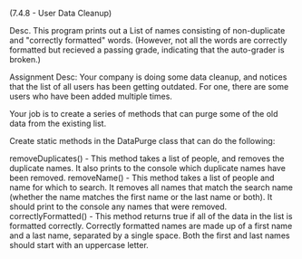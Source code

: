 (7.4.8 - User Data Cleanup)

Desc.
This program prints out a List of names consisting of non-duplicate and "correctly formatted" words. (However, not all the words are correctly formatted but recieved a passing grade, indicating that the auto-grader is broken.)

Assignment Desc:
Your company is doing some data cleanup, and notices that the list of all users has been getting outdated.
For one, there are some users who have been added multiple times.

Your job is to create a series of methods that can purge some of the old data from the existing list.

Create static methods in the DataPurge class that can do the following:

removeDuplicates() - This method takes a list of people, and removes the duplicate names. It also prints to the console which duplicate names have been removed.
removeName() - This method takes a list of people and name for which to search. It removes all names that match the search name (whether the name matches the first name or the last name or both). It should print to the console any names that were removed.
correctlyFormatted() - This method returns true if all of the data in the list is formatted correctly. Correctly formatted names are made up of a first name and a last name, separated by a single space. Both the first and last names should start with an uppercase letter.
